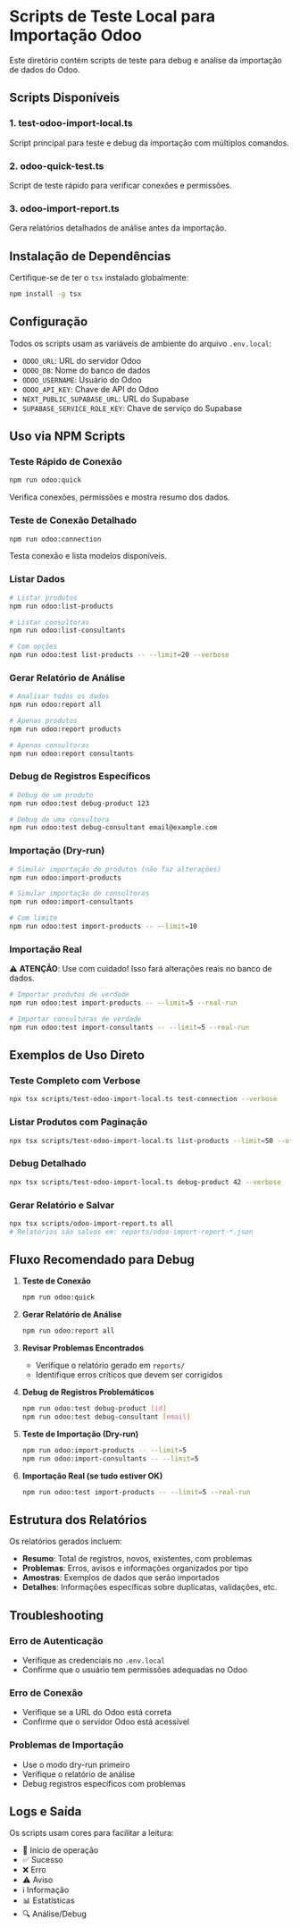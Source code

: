 # Scripts de Teste Local para Importação Odoo

Este diretório contém scripts de teste para debug e análise da importação de dados do Odoo.

## Scripts Disponíveis

### 1. test-odoo-import-local.ts
Script principal para teste e debug da importação com múltiplos comandos.

### 2. odoo-quick-test.ts
Script de teste rápido para verificar conexões e permissões.

### 3. odoo-import-report.ts
Gera relatórios detalhados de análise antes da importação.

## Instalação de Dependências

Certifique-se de ter o `tsx` instalado globalmente:
```bash
npm install -g tsx
```

## Configuração

Todos os scripts usam as variáveis de ambiente do arquivo `.env.local`:
- `ODOO_URL`: URL do servidor Odoo
- `ODOO_DB`: Nome do banco de dados
- `ODOO_USERNAME`: Usuário do Odoo
- `ODOO_API_KEY`: Chave de API do Odoo
- `NEXT_PUBLIC_SUPABASE_URL`: URL do Supabase
- `SUPABASE_SERVICE_ROLE_KEY`: Chave de serviço do Supabase

## Uso via NPM Scripts

### Teste Rápido de Conexão
```bash
npm run odoo:quick
```
Verifica conexões, permissões e mostra resumo dos dados.

### Teste de Conexão Detalhado
```bash
npm run odoo:connection
```
Testa conexão e lista modelos disponíveis.

### Listar Dados
```bash
# Listar produtos
npm run odoo:list-products

# Listar consultoras
npm run odoo:list-consultants

# Com opções
npm run odoo:test list-products -- --limit=20 --verbose
```

### Gerar Relatório de Análise
```bash
# Analisar todos os dados
npm run odoo:report all

# Apenas produtos
npm run odoo:report products

# Apenas consultoras
npm run odoo:report consultants
```

### Debug de Registros Específicos
```bash
# Debug de um produto
npm run odoo:test debug-product 123

# Debug de uma consultora
npm run odoo:test debug-consultant email@example.com
```

### Importação (Dry-run)
```bash
# Simular importação de produtos (não faz alterações)
npm run odoo:import-products

# Simular importação de consultoras
npm run odoo:import-consultants

# Com limite
npm run odoo:test import-products -- --limit=10
```

### Importação Real
⚠️ **ATENÇÃO**: Use com cuidado! Isso fará alterações reais no banco de dados.

```bash
# Importar produtos de verdade
npm run odoo:test import-products -- --limit=5 --real-run

# Importar consultoras de verdade
npm run odoo:test import-consultants -- --limit=5 --real-run
```

## Exemplos de Uso Direto

### Teste Completo com Verbose
```bash
npx tsx scripts/test-odoo-import-local.ts test-connection --verbose
```

### Listar Produtos com Paginação
```bash
npx tsx scripts/test-odoo-import-local.ts list-products --limit=50 --offset=100
```

### Debug Detalhado
```bash
npx tsx scripts/test-odoo-import-local.ts debug-product 42 --verbose
```

### Gerar Relatório e Salvar
```bash
npx tsx scripts/odoo-import-report.ts all
# Relatórios são salvos em: reports/odoo-import-report-*.json
```

## Fluxo Recomendado para Debug

1. **Teste de Conexão**
   ```bash
   npm run odoo:quick
   ```

2. **Gerar Relatório de Análise**
   ```bash
   npm run odoo:report all
   ```

3. **Revisar Problemas Encontrados**
   - Verifique o relatório gerado em `reports/`
   - Identifique erros críticos que devem ser corrigidos

4. **Debug de Registros Problemáticos**
   ```bash
   npm run odoo:test debug-product [id]
   npm run odoo:test debug-consultant [email]
   ```

5. **Teste de Importação (Dry-run)**
   ```bash
   npm run odoo:import-products -- --limit=5
   npm run odoo:import-consultants -- --limit=5
   ```

6. **Importação Real (se tudo estiver OK)**
   ```bash
   npm run odoo:test import-products -- --limit=5 --real-run
   ```

## Estrutura dos Relatórios

Os relatórios gerados incluem:
- **Resumo**: Total de registros, novos, existentes, com problemas
- **Problemas**: Erros, avisos e informações organizados por tipo
- **Amostras**: Exemplos de dados que serão importados
- **Detalhes**: Informações específicas sobre duplicatas, validações, etc.

## Troubleshooting

### Erro de Autenticação
- Verifique as credenciais no `.env.local`
- Confirme que o usuário tem permissões adequadas no Odoo

### Erro de Conexão
- Verifique se a URL do Odoo está correta
- Confirme que o servidor Odoo está acessível

### Problemas de Importação
- Use o modo dry-run primeiro
- Verifique o relatório de análise
- Debug registros específicos com problemas

## Logs e Saída

Os scripts usam cores para facilitar a leitura:
- 🚀 Início de operação
- ✅ Sucesso
- ❌ Erro
- ⚠️  Aviso
- ℹ️  Informação
- 📊 Estatísticas
- 🔍 Análise/Debug